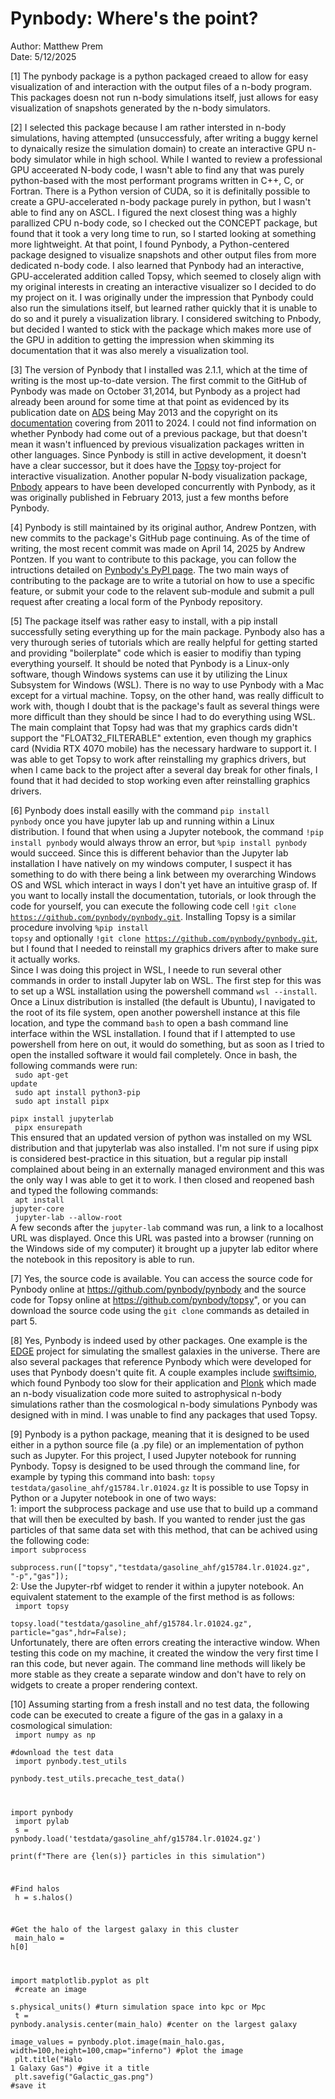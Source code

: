 #  Pynbody: Where's the point?

Author: Matthew Prem<br>
Date: 5/12/2025

[1] The pynbody package is a python packaged creaed to allow for easy visualization of and interaction with the output files of a n-body program. This packages doesn not run n-body simulations itself, just allows for easy visualization of snapshots generated by the n-body simulators.

[2] I selected this package because I am rather intersted in n-body simulations, having attempted (unsuccessfuly, after writing a buggy kernel to dynaically resize the simulation domain) to create an interactive GPU n-body simulator while in high school. While I wanted to review a professional GPU acceerated N-body code, I wasn't able to find any that was purely python-based with the most performant programs written in C++, C, or Fortran. There is a Python version of CUDA, so it is definitally possible to create a GPU-accelerated n-body package purely in python, but I wasn't able to find any on ASCL. I figured the next closest thing was a highly parallized CPU n-body code, so I checked out the CONCEPT package, but found that it took a very long time to run, so I started looking at something more lightweight. At that point, I found Pynbody, a Python-centered package designed to visualize snapshots and other output files from more dedicated n-body code. I also learned that Pynbody had an interactive, GPU-accelerated addition called Topsy, which seemed to closely align with my original interests in creating an interactive visualizer so I decided to do my project on it. I was originally under the impression that Pynbody could also run the simulations itself, but learned rather quickly that it is unable to do so and it purely a visualization library. I considered switching to Pnbody, but decided I wanted to stick with the package which makes more use of the GPU in addition to getting the impression when skimming its documentation that it was also merely a visualization tool.

[3] The version of Pynbody that I installed was 2.1.1, which at the time of writing is the most up-to-date version. The first commit to the GitHub of Pynbody was made on October 31,2014, but Pynbody as a project had already been around for some time at that point as evidenced by its publication date on <a href="https://ui.adsabs.harvard.edu/abs/2013ascl.soft05002P/abstract">ADS</a> being May 2013 and the copyright on its <a href="https://pynbody.readthedocs.io/latest/">documentation</a> covering from 2011 to 2024. I could not find information on whether Pynbody had come out of a previous package, but that doesn't mean it wasn't influenced by previous visualization packages written in other languages. Since Pynbody is still in active development, it doesn't have a clear successor, but it does have the <a href="https://github.com/pynbody/topsy">Topsy</a> toy-project for interactive visualization. Another popular N-body visualization package, <a href="https://gitlab.com/revaz/pNbody">Pnbody</a> appears to have been developed concurrently with Pynbody, as it was originally published in February 2013, just a few months before Pynbody.

[4] Pynbody is still maintained by its original author, Andrew Pontzen, with new commits to the package's GitHub page continuing. As of the time of writing, the most recent commit was made on April 14, 2025 by Andrew Pontzen. If you want to contribute to this package, you can follow the intructions detailed on <a href="https://pypi.org/project/pynbody/">Pynbody's PyPI page</a>. The two main ways of contributing to the package are to write a tutorial on how to use a specific feature, or submit your code to the relavent sub-module and submit a pull request after creating a local form of the Pynbody repository.

[5] The package itself was rather easy to install, with a pip install successfully seting everything up for the main package. Pynbody also has a very thurough series of tutorials which are really helpful for getting started and providing "boilerplate" code which is easier to modifiy than typing everything yourself. It should be noted that Pynbody is a Linux-only software, though Windows systems can use it by utilizing the Linux Subsystem for Windows (WSL). There is no way to use Pynbody with a Mac except for a virtual machine. Topsy, on the other hand, was really difficult to work with, though I doubt that is the package's fault as several things were more difficult than they should be since I had to do everything using WSL. The main complaint that Topsy had was that my graphics cards didn't support the "FLOAT32_FILTERABLE" extention, even though my graphics card (Nvidia RTX 4070 mobile) has the necessary hardware to support it. I was able to get Topsy to work after reinstalling my graphics drivers, but when I came back to the project after a several day break for other finals, I found that it had decided to stop working even after reinstalling graphics drivers.

[6] Pynbody does install easilly with the command <code>pip install pynbody</code> once you have jupyter lab up and running within a Linux distribution. I found that when using a Jupyter notebook, the command <code>!pip install pynbody</code> would always throw an error, but <code>%pip install pynbody</code> would succeed. Since this is different behavior than the Jupyter lab installation I have natively on my windows computer, I suspect it has something to do with there being a link between my overarching Windows OS and WSL which interact in ways I don't yet have an intuitive grasp of. If you want to locally install the documentation, tutorials, or look through the code for yourself, you can execute the following code cell <code>!git clone https://github.com/pynbody/pynbody.git</code>. Installing Topsy is a similar procedure involving <code>%pip install topsy</code> and optionally <code>!git clone https://github.com/pynbody/pynbody.git</code>, but I found that I needed to reinstall my graphics drivers after to make sure it actually works.<br>
Since I was doing this project in WSL, I neede to run several other commands in order to install Jupyter lab on WSL. The first step for this was to set up a WSL installation using the powershell command <code>wsl --install</code>. Once a Linux distribution is installed (the default is Ubuntu), I navigated to the root of its file system, open another powershell instance at this file location, and type the command <code>bash</code> to open a bash command line interface within the WSL installation. I found that if I attempted to use powershell from here on out, it would do something, but as soon as I tried to open the installed software it would fail completely. Once in bash, the following commands were run:<br>
<code>
sudo apt-get update<br>
sudo apt install python3-pip<br>
sudo apt install pipx<br>
pipx install jupyterlab<br>
pipx ensurepath
</code><br>
This ensured that an updated version of python was installed on my WSL distribution and that jupyterlab was also installed. I'm not sure if using pipx is considered best-practice in this situation, but a regular pip install complained about being in an externally managed environment and this was the only way I was able to get it to work. I then closed and reopened bash and typed the following commands:<br>
<code>
apt install jupyter-core<br>
jupyter-lab --allow-root
</code><br>
A few seconds after the <code>jupyter-lab</code> command was run, a link to a localhost URL was displayed. Once this URL was pasted into a browser (running on the Windows side of my computer) it brought up a jupyter lab editor where the notebook in this repository is able to run.

[7] Yes, the source code is available. You can access the source code for Pynbody online at <a href="https://github.com/pynbody/pynbody">https://github.com/pynbody/pynbody</a> and the source code for Topsy online at <a href="https://github.com/pynbody/topsy">https://github.com/pynbody/topsy</a>", or you can download the source code using the <code>git clone</code> commands as detailed in part 5.

[8] Yes, Pynbody is indeed used by other packages. One example is the <a href="https://edge-simulation.github.io/">EDGE</a> project for simulating the smallest galaxies in the universe. There are also several packages that reference Pynbody which were developed for uses that Pynbody doesn't quite fit. A couple examples include <a href="https://doi.org/10.21105/joss.02430">swiftsimio</a>, which found Pynbody too slow for their application and <a href="https://doi.org/10.21105/joss.01884">Plonk</a> which made an n-body visualization code more suited to astrophysical n-body simulations rather than the cosmological n-body simulations Pynbody was designed with in mind. I was unable to find any packages that used Topsy.

[9] Pynbody is a python package, meaning that it is designed to be used either in a python source file (a .py file) or an implementation of python such as Jupyter. For this project, I used Jupyter notebook for running Pynbody. Topsy is designed to be used through the command line, for example by typing this command into bash: <code>topsy testdata/gasoline_ahf/g15784.lr.01024.gz</code> It is possible to use Topsy in Python or a Jupyter notebook in one of two ways:<br>
1: import the subprocess package and use use that to build up a command that will then be execulted by bash. If you wanted to render just the gas particles of that same data set with this method, that can be achived using the following code:<br> 
<code>import subprocess<br>
subprocess.run(["topsy","testdata/gasoline_ahf/g15784.lr.01024.gz", "-p","gas"]);</code><br>
2: Use the Jupyter-rbf widget to render it within a jupyter notebook. An equivalent statement to the example of the first method is as follows:<br>
<code>
import topsy<br>
topsy.load("testdata/gasoline_ahf/g15784.lr.01024.gz", particle="gas",hdr=False);
</code><br>Unfortunately, there are often errors creating the interactive window. When testing this code on my machine, it created the window the very first time I ran this code, but never again. The command line methods will likely be more stable as they create a separate window and don't have to rely on widgets to create a proper rendering context.

[10] Assuming starting from a fresh install and no test data, the following code can be executed to create a figure of the gas in a galaxy in a cosmological simulation:<br>
<code>
import numpy as np<br>
#download the test data<br>
import pynbody.test_utils<br>
pynbody.test_utils.precache_test_data()<br>

import pynbody<br>
import pylab<br>
s = pynbody.load('testdata/gasoline_ahf/g15784.lr.01024.gz')<br>
print(f"There are {len(s)} particles in this simulation")<br>

#Find halos<br>
h = s.halos()<br>

#Get the halo of the largest galaxy in this cluster<br>
main_halo = h[0]<br>

import matplotlib.pyplot as plt<br>
#create an image<br>
s.physical_units() #turn simulation space into kpc or Mpc<br>
t = pynbody.analysis.center(main_halo) #center on the largest galaxy<br>
image_values = pynbody.plot.image(main_halo.gas, width=100,height=100,cmap="inferno") #plot the image<br>
plt.title("Halo 1 Galaxy Gas") #give it a title<br>
plt.savefig("Galactic_gas.png") #save it
</code>